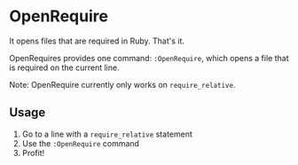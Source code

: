 OpenRequire
===========

It opens files that are required in Ruby. That's it.

OpenRequires provides one command: `:OpenRequire`, which opens a file
that is required on the current line.

Note: OpenRequire currently only works on `require_relative`.

## Usage

1. Go to a line with a `require_relative` statement
2. Use the `:OpenRequire` command
3. Profit!
